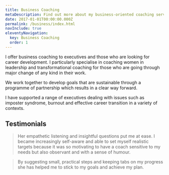 ```yaml
---
title: Business Coaching
metaDescription: Find out more about my business-oriented coaching services
date: 2017-01-01T00:00:00.000Z
permalink: /business/index.html
navInclude: true
eleventyNavigation:
  key: Business Coaching
  order: 1
---
```

I offer business coaching to executives and those who are looking for career development.
I particularly specialise in coaching women in leadership and transformational coaching for those who are going through major change of any kind in their work.

We work together to develop goals that are sustainable through a programme of partnership which results in a clear way forward. 

I have supported a range of executives dealing with issues such as imposter syndrome, burnout and effective career transition in a variety of contexts.

## Testimonials

> Her empathetic listening and insightful questions put me at ease.
> I became increasingly self-aware and able to set myself realistic targets because it was so motivating to have a coach sensitive to my needs but also observant and with a sense of humour.

> By suggesting small, practical steps and keeping tabs on my progress she has helped me to stick to my goals and achieve my plan.
